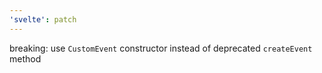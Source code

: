 ```yaml
---
'svelte': patch
---
```


breaking: use `CustomEvent` constructor instead of deprecated `createEvent` method

